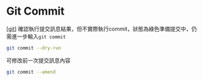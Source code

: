 # Git Commit
[[git]]
確認執行提交訊息結果，但不實際執行commit，狀態為綠色準備提交中，仍需進一步輸入`git commit`
````bash
git commit --dry-run
````

可修改前一次提交訊息內容
````bash
git commit --amend
````

[//begin]: # "Autogenerated link references for markdown compatibility"
[git]: git.md "Git"
[//end]: # "Autogenerated link references"